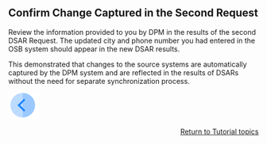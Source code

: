 ## Confirm Change Captured in the Second Request

Review the information provided to you by DPM in the results of the second DSAR Request. The updated city and phone number you had entered in the OSB system should appear in the new DSAR results. 

This demonstrated that changes to the source systems are automatically captured by the DPM system and are reflected in the results of DSARs without the need for separate synchronization process.

[![Previous](../images/Previous.png)]( 03_07_Auto_Sync_Submit_a_Second.md)[<p align="right"> Return to Tutorial topics</p>](../DPM_Application_Tutorial.md#data-subject-requests)
